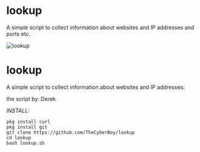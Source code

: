 # lookup
A simple script to collect information about websites and IP addresses and ports etc.

<img src="https://i.ibb.co/pJ2rV7Y/lookup.png" alt="lookup" border="0">

# lookup

A simple script to collect information about websites and IP addresses:

the script by: Derek

*INSTALL:*
```
pkg install curl
pkg install git
git clone https://github.com/TheCyberBoy/lookup
cd lookup
bash lookup.sh
```
